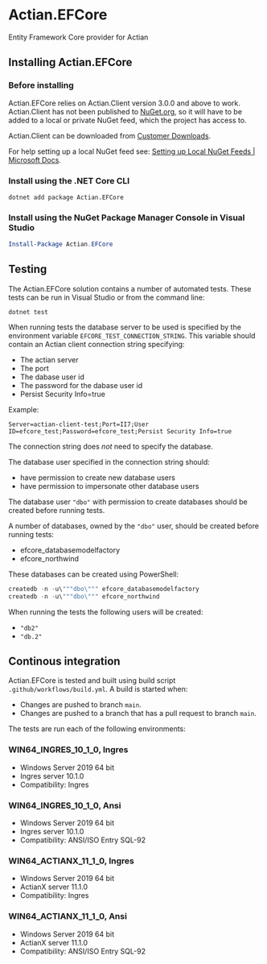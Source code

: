 # Actian.EFCore

Entity Framework Core provider for Actian

## Installing Actian.EFCore

### Before installing

Actian.EFCore relies on Actian.Client version 3.0.0 and above to work. Actian.Client has not been published to [NuGet.org], so it will have to be added to a local or private NuGet feed, which the project has access to.

Actian.Client can be downloaded from [Customer Downloads].

For help setting up a local NuGet feed see: [Setting up Local NuGet Feeds | Microsoft Docs].

### Install using the .NET Core CLI

```
dotnet add package Actian.EFCore
```

### Install using the NuGet Package Manager Console in Visual Studio

```powershell
Install-Package Actian.EFCore
```

## Testing

The Actian.EFCore solution contains a number of automated tests. These tests can be run in Visual Studio or from the command line:

```
dotnet test
```

When running tests the database server to be used is specified by the environment variable `EFCORE_TEST_CONNECTION_STRING`. This variable should contain an Actian client connection string specifying:
- The actian server
- The port
- The dabase user id
- The password for the dabase user id
- Persist Security Info=true

Example:
```
Server=actian-client-test;Port=II7;User ID=efcore_test;Password=efcore_test;Persist Security Info=true
```

The connection string does _not_ need to specify the database.

The database user specified in the connection string should:
- have permission to create new database users
- have permission to impersonate other database users

The database user `"dbo"` with permission to create databases should be created before running tests.

A number of databases, owned by the `"dbo"` user, should be created before running tests:
- efcore_databasemodelfactory
- efcore_northwind

These databases can be created using PowerShell:

```powershell
createdb -n -u\"""dbo\""" efcore_databasemodelfactory
createdb -n -u\"""dbo\""" efcore_northwind
```

When running the tests the following users will be created:
- `"db2"`
- `"db.2"`

## Continous integration

Actian.EFCore is tested and built using build script `.github/workflows/build.yml`. A build is started when:

- Changes are pushed to branch `main`.
- Changes are pushed to a branch that has a pull request to branch `main`.

The tests are run each of the following environments:

### WIN64_INGRES_10_1_0, Ingres

- Windows Server 2019 64 bit
- Ingres server 10.1.0
- Compatibility: Ingres

### WIN64_INGRES_10_1_0, Ansi

- Windows Server 2019 64 bit
- Ingres server 10.1.0
- Compatibility: ANSI/ISO Entry SQL-92

### WIN64_ACTIANX_11_1_0, Ingres

- Windows Server 2019 64 bit
- ActianX server 11.1.0
- Compatibility: Ingres

### WIN64_ACTIANX_11_1_0, Ansi

- Windows Server 2019 64 bit
- ActianX server 11.1.0
- Compatibility: ANSI/ISO Entry SQL-92


[Customer Downloads]: https://esd.actian.com/
[Setting up Local NuGet Feeds | Microsoft Docs]: https://docs.microsoft.com/en-us/nuget/hosting-packages/local-feeds
[NuGet.org]: https://www.nuget.org/
